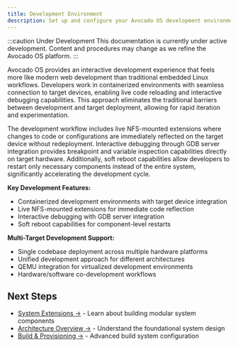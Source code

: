 ```yaml
---
title: Development Environment
description: Set up and configure your Avocado OS development environment for building, testing, and deploying embedded Linux systems
---
```


:::caution Under Development
This documentation is currently under active development. Content and procedures may change as we refine the Avocado OS platform.
:::

Avocado OS provides an interactive development experience that feels more like modern web development than traditional embedded Linux workflows. Developers work in containerized environments with seamless connection to target devices, enabling live code reloading and interactive debugging capabilities. This approach eliminates the traditional barriers between development and target deployment, allowing for rapid iteration and experimentation.

The development workflow includes live NFS-mounted extensions where changes to code or configurations are immediately reflected on the target device without redeployment. Interactive debugging through GDB server integration provides breakpoint and variable inspection capabilities directly on target hardware. Additionally, soft reboot capabilities allow developers to restart only necessary components instead of the entire system, significantly accelerating the development cycle.

**Key Development Features:**
- Containerized development environments with target device integration
- Live NFS-mounted extensions for immediate code reflection
- Interactive debugging with GDB server integration
- Soft reboot capabilities for component-level restarts

**Multi-Target Development Support:**
- Single codebase deployment across multiple hardware platforms
- Unified development approach for different architectures
- QEMU integration for virtualized development environments
- Hardware/software co-development workflows

## Next Steps

- [System Extensions →](./system-extensions) - Learn about building modular system components
- [Architecture Overview →](./architecture-overview) - Understand the foundational system design
- [Build & Provisioning →](./build-provisioning) - Advanced build system configuration